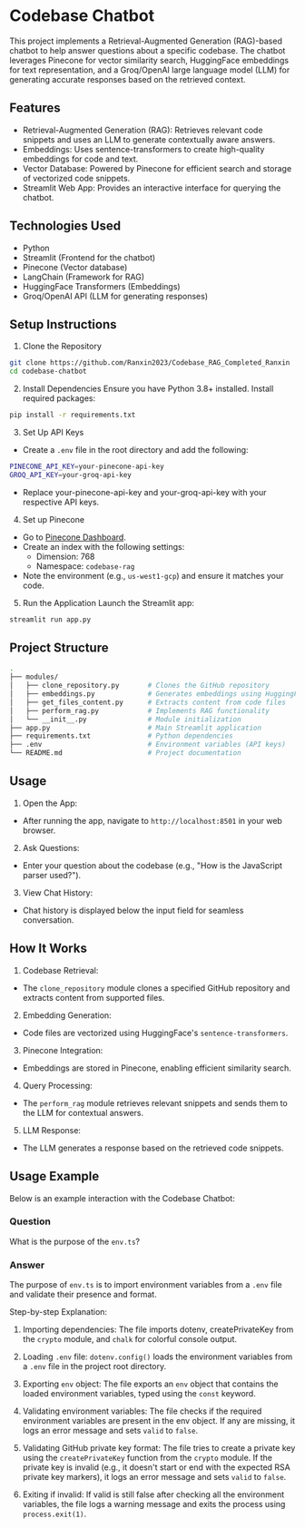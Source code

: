 # Codebase Chatbot
This project implements a Retrieval-Augmented Generation (RAG)-based chatbot to help answer questions about a specific codebase. The chatbot leverages Pinecone for vector similarity search, HuggingFace embeddings for text representation, and a Groq/OpenAI large language model (LLM) for generating accurate responses based on the retrieved context.

## Features
- Retrieval-Augmented Generation (RAG): Retrieves relevant code snippets and uses an LLM to generate contextually aware answers.
- Embeddings: Uses sentence-transformers to create high-quality embeddings for code and text.
- Vector Database: Powered by Pinecone for efficient search and storage of vectorized code snippets.
- Streamlit Web App: Provides an interactive interface for querying the chatbot.


## Technologies Used

- Python
- Streamlit (Frontend for the chatbot)
- Pinecone (Vector database)
- LangChain (Framework for RAG)
- HuggingFace Transformers (Embeddings)
- Groq/OpenAI API (LLM for generating responses)

## Setup Instructions

1. Clone the Repository

```sh
git clone https://github.com/Ranxin2023/Codebase_RAG_Completed_Ranxin
cd codebase-chatbot
```

2. Install Dependencies
Ensure you have Python 3.8+ installed. Install required packages:
```sh
pip install -r requirements.txt
```

3. Set Up API Keys
- Create a `.env` file in the root directory and add the following:
```sh
PINECONE_API_KEY=your-pinecone-api-key
GROQ_API_KEY=your-groq-api-key
```

- Replace your-pinecone-api-key and your-groq-api-key with your respective API keys.

4. Set up Pinecone
- Go to [Pinecone Dashboard](https://app.pinecone.io/).
- Create an index with the following settings:
    - Dimension: 768
    - Namespace: `codebase-rag`
- Note the environment (e.g., `us-west1-gcp`) and ensure it matches your code.

5. Run the Application
Launch the Streamlit app:
```sh
streamlit run app.py

```

## Project Structure
```sh
.
├── modules/
│   ├── clone_repository.py       # Clones the GitHub repository
│   ├── embeddings.py             # Generates embeddings using HuggingFace
│   ├── get_files_content.py      # Extracts content from code files
│   ├── perform_rag.py            # Implements RAG functionality
│   └── __init__.py               # Module initialization
├── app.py                        # Main Streamlit application
├── requirements.txt              # Python dependencies
├── .env                          # Environment variables (API keys)
└── README.md                     # Project documentation

```


## Usage
1. Open the App:
- After running the app, navigate to `http://localhost:8501` in your web browser.
2. Ask Questions:
- Enter your question about the codebase (e.g., "How is the JavaScript parser used?").
3. View Chat History:
- Chat history is displayed below the input field for seamless conversation.

## How It Works
1. Codebase Retrieval:
- The `clone_repository` module clones a specified GitHub repository and extracts content from supported files.
2. Embedding Generation:
- Code files are vectorized using HuggingFace's `sentence-transformers`.
3. Pinecone Integration:
- Embeddings are stored in Pinecone, enabling efficient similarity search.
4. Query Processing:
- The `perform_rag` module retrieves relevant snippets and sends them to the LLM for contextual answers.
5. LLM Response:
- The LLM generates a response based on the retrieved code snippets.

## Usage Example

Below is an example interaction with the Codebase Chatbot:

### Question
What is the purpose of the `env.ts`?

### Answer
The purpose of `env.ts` is to import environment variables from a `.env` file and validate their presence and format.

Step-by-step Explanation:
1. Importing dependencies:
The file imports dotenv, createPrivateKey from the `crypto` module, and `chalk` for colorful console output.

2. Loading `.env` file:
`dotenv.config()` loads the environment variables from a `.env` file in the project root directory.

3. Exporting `env` object:
The file exports an `env` object that contains the loaded environment variables, typed using the `const` keyword.

4. Validating environment variables:
The file checks if the required environment variables are present in the env object. If any are missing, it logs an error message and sets `valid` to `false`.

5. Validating GitHub private key format:
The file tries to create a private key using the `createPrivateKey` function from the `crypto` module. If the private key is invalid (e.g., it doesn't start or end with the expected RSA private key markers), it logs an error message and sets `valid` to `false`.

6. Exiting if invalid:
If valid is still false after checking all the environment variables, the file logs a warning message and exits the process using `process.exit(1)`.



